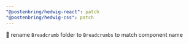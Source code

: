 ```yaml
---
"@postenbring/hedwig-react": patch
"@postenbring/hedwig-css": patch
---
```


:truck: rename `Breadcrumb` folder to `Breadcrumbs` to match component name

